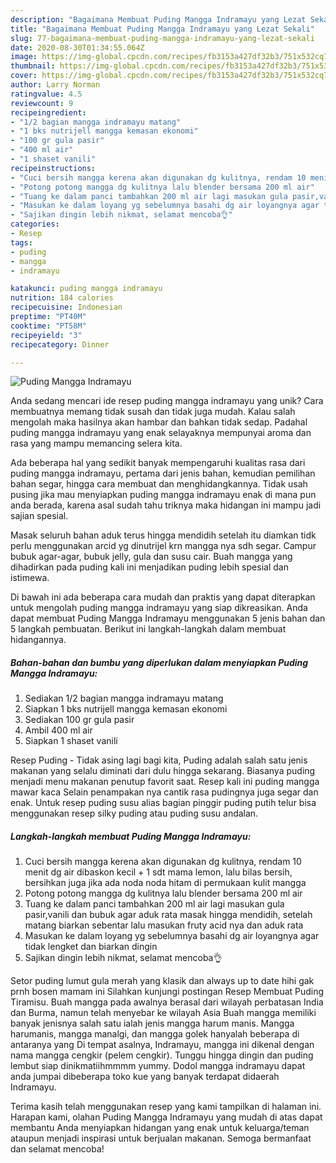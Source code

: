 ```yaml
---
description: "Bagaimana Membuat Puding Mangga Indramayu yang Lezat Sekali"
title: "Bagaimana Membuat Puding Mangga Indramayu yang Lezat Sekali"
slug: 77-bagaimana-membuat-puding-mangga-indramayu-yang-lezat-sekali
date: 2020-08-30T01:34:55.064Z
image: https://img-global.cpcdn.com/recipes/fb3153a427df32b3/751x532cq70/puding-mangga-indramayu-foto-resep-utama.jpg
thumbnail: https://img-global.cpcdn.com/recipes/fb3153a427df32b3/751x532cq70/puding-mangga-indramayu-foto-resep-utama.jpg
cover: https://img-global.cpcdn.com/recipes/fb3153a427df32b3/751x532cq70/puding-mangga-indramayu-foto-resep-utama.jpg
author: Larry Norman
ratingvalue: 4.5
reviewcount: 9
recipeingredient:
- "1/2 bagian mangga indramayu matang"
- "1 bks nutrijell mangga kemasan ekonomi"
- "100 gr gula pasir"
- "400 ml air"
- "1 shaset vanili"
recipeinstructions:
- "Cuci bersih mangga kerena akan digunakan dg kulitnya, rendam 10 menit dg air dibaskon kecil + 1 sdt mama lemon, lalu bilas bersih, bersihkan juga jika ada noda noda hitam di permukaan kulit mangga"
- "Potong potong mangga dg kulitnya lalu blender bersama 200 ml air"
- "Tuang ke dalam panci tambahkan 200 ml air lagi masukan gula pasir,vanili dan bubuk agar aduk rata masak hingga mendidih, setelah matang biarkan sebentar lalu masukan fruty acid nya dan aduk rata"
- "Masukan ke dalam loyang yg sebelumnya basahi dg air loyangnya agar tidak lengket dan biarkan dingin"
- "Sajikan dingin lebih nikmat, selamat mencoba👌"
categories:
- Resep
tags:
- puding
- mangga
- indramayu

katakunci: puding mangga indramayu 
nutrition: 184 calories
recipecuisine: Indonesian
preptime: "PT40M"
cooktime: "PT58M"
recipeyield: "3"
recipecategory: Dinner

---
```



![Puding Mangga Indramayu](https://img-global.cpcdn.com/recipes/fb3153a427df32b3/751x532cq70/puding-mangga-indramayu-foto-resep-utama.jpg)

Anda sedang mencari ide resep puding mangga indramayu yang unik? Cara membuatnya memang tidak susah dan tidak juga mudah. Kalau salah mengolah maka hasilnya akan hambar dan bahkan tidak sedap. Padahal puding mangga indramayu yang enak selayaknya mempunyai aroma dan rasa yang mampu memancing selera kita.

Ada beberapa hal yang sedikit banyak mempengaruhi kualitas rasa dari puding mangga indramayu, pertama dari jenis bahan, kemudian pemilihan bahan segar, hingga cara membuat dan menghidangkannya. Tidak usah pusing jika mau menyiapkan puding mangga indramayu enak di mana pun anda berada, karena asal sudah tahu triknya maka hidangan ini mampu jadi sajian spesial.

Masak seluruh bahan aduk terus hingga mendidih setelah itu diamkan tidk perlu menggunakan arcid yg dinutrijel krn mangga nya sdh segar. Campur bubuk agar-agar, bubuk jelly, gula dan susu cair. Buah mangga yang dihadirkan pada puding kali ini menjadikan puding lebih spesial dan istimewa.


Di bawah ini ada beberapa cara mudah dan praktis yang dapat diterapkan untuk mengolah puding mangga indramayu yang siap dikreasikan. Anda dapat membuat Puding Mangga Indramayu menggunakan 5 jenis bahan dan 5 langkah pembuatan. Berikut ini langkah-langkah dalam membuat hidangannya.

<!--inarticleads1-->

##### Bahan-bahan dan bumbu yang diperlukan dalam menyiapkan Puding Mangga Indramayu:

1. Sediakan 1/2 bagian mangga indramayu matang
1. Siapkan 1 bks nutrijell mangga kemasan ekonomi
1. Sediakan 100 gr gula pasir
1. Ambil 400 ml air
1. Siapkan 1 shaset vanili


Resep Puding - Tidak asing lagi bagi kita, Puding adalah salah satu jenis makanan yang selalu diminati dari dulu hingga sekarang. Biasanya puding menjadi menu makanan penutup favorit saat. Resep kali ini puding mangga mawar kaca Selain penampakan nya cantik rasa pudingnya juga segar dan enak. Untuk resep puding susu alias bagian pinggir puding putih telur bisa menggunakan resep silky puding atau puding susu andalan. 

<!--inarticleads2-->

##### Langkah-langkah membuat Puding Mangga Indramayu:

1. Cuci bersih mangga kerena akan digunakan dg kulitnya, rendam 10 menit dg air dibaskon kecil + 1 sdt mama lemon, lalu bilas bersih, bersihkan juga jika ada noda noda hitam di permukaan kulit mangga
1. Potong potong mangga dg kulitnya lalu blender bersama 200 ml air
1. Tuang ke dalam panci tambahkan 200 ml air lagi masukan gula pasir,vanili dan bubuk agar aduk rata masak hingga mendidih, setelah matang biarkan sebentar lalu masukan fruty acid nya dan aduk rata
1. Masukan ke dalam loyang yg sebelumnya basahi dg air loyangnya agar tidak lengket dan biarkan dingin
1. Sajikan dingin lebih nikmat, selamat mencoba👌


Setor puding lumut gula merah yang klasik dan always up to date hihi gak prnh bosen mamam ini Silahkan kunjungi postingan Resep Membuat Puding Tiramisu. Buah mangga pada awalnya berasal dari wilayah perbatasan India dan Burma, namun telah menyebar ke wilayah Asia Buah mangga memiliki banyak jenisnya salah satu ialah jenis mangga harum manis. Mangga harumanis, mangga manalgi, dan mangga golek hanyalah beberapa di antaranya yang Di tempat asalnya, Indramayu, mangga ini dikenal dengan nama mangga cengkir (pelem cengkir). Tunggu hingga dingin dan puding lembut siap dinikmatiihmmmm yummy. Dodol mangga indramayu dapat anda jumpai dibeberapa toko kue yang banyak terdapat didaerah Indramayu. 

Terima kasih telah menggunakan resep yang kami tampilkan di halaman ini. Harapan kami, olahan Puding Mangga Indramayu yang mudah di atas dapat membantu Anda menyiapkan hidangan yang enak untuk keluarga/teman ataupun menjadi inspirasi untuk berjualan makanan. Semoga bermanfaat dan selamat mencoba!
